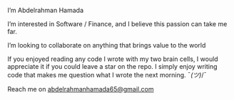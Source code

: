 I’m Abdelrahman Hamada

I’m interested in Software / Finance, and I believe this passion can take me far.

I’m looking to collaborate on anything that brings value to the world

If you enjoyed reading any code I wrote with my two brain cells, I would appreciate it if you could leave a star on the repo. I simply enjoy writing code that makes me question what I wrote the next morning. ¯_(ツ)_/¯

Reach me on abdelrahmanhamada65@gmail.com


<!---
abdlrhman08/abdlrhman08 is a ✨ special ✨ repository because its `README.md` (this file) appears on your GitHub profile.
You can click the Preview link to take a look at your changes.
--->
